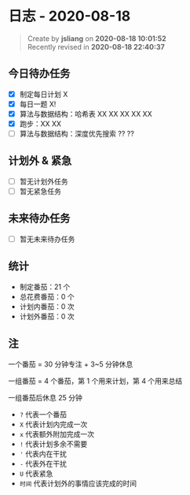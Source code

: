 日志 - 2020-08-18
===

> Create by **jsliang** on **2020-08-18 10:01:52**  
> Recently revised in **2020-08-18 22:40:37**

## 今日待办任务

* [x] 制定每日计划 X
* [x] 每日一题 X!
* [x] 算法与数据结构：哈希表 XX XX XX XX XX
* [x] 跑步：XX XX
* [ ] 算法与数据结构：深度优先搜索 ?? ??

## 计划外 & 紧急

* [ ] 暂无计划外任务
* [ ] 暂无紧急任务

## 未来待办任务

* [ ] 暂无未来待办任务

## 统计

* 制定番茄：21 个
* 总花费番茄：0 个
* 计划内番茄：0 次
* 计划外番茄：0 次

## 注

一个番茄 = 30 分钟专注 + 3~5 分钟休息

一组番茄 = 4 个番茄，第 1 个用来计划，第 4 个用来总结

一组番茄后休息 25 分钟

* `?` 代表一个番茄
* `X` 代表计划内完成一次
* `x` 代表额外附加完成一次
* `!` 代表计划多余不需要
* `'` 代表内在干扰
* `-` 代表外在干扰
* `U` 代表紧急
* `时间` 代表计划外的事情应该完成的时间
